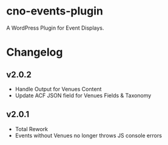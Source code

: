 # cno-events-plugin

A WordPress Plugin for Event Displays.

# Changelog

## v2.0.2

-   Handle Output for Venues Content
-   Update ACF JSON field for Venues Fields & Taxonomy

## v2.0.1

-   Total Rework
-   Events without Venues no longer throws JS console errors
